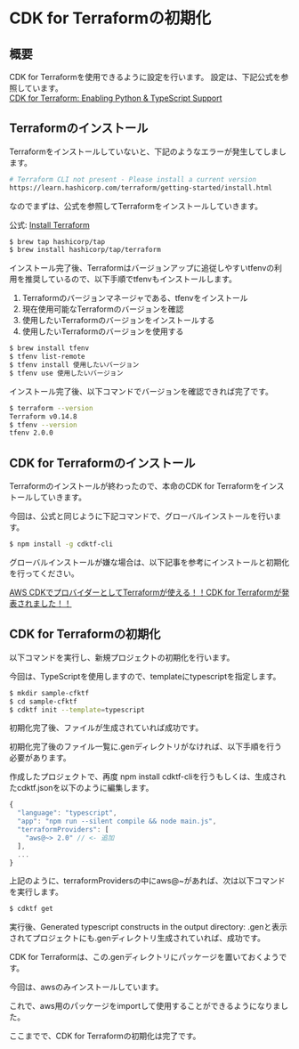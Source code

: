 # CDK for Terraformの初期化
## 概要
CDK for Terraformを使用できるように設定を行います。
設定は、下記公式を参照しています。<br>
[CDK for Terraform: Enabling Python & TypeScript Support](https://medium.com/r/?url=https%3A%2F%2Fwww.hashicorp.com%2Fblog%2Fcdk-for-terraform-enabling-python-and-typescript-support)

## Terraformのインストール
Terraformをインストールしていないと、下記のようなエラーが発生してしまします。

```bash
# Terraform CLI not present - Please install a current version
https://learn.hashicorp.com/terraform/getting-started/install.html
```
なのでまずは、公式を参照してTerraformをインストールしていきます。

公式: [Install Terraform](https://medium.com/r/?url=https%3A%2F%2Flearn.hashicorp.com%2Ftutorials%2Fterraform%2Finstall-cli)

```bash
$ brew tap hashicorp/tap
$ brew install hashicorp/tap/terraform
```

インストール完了後、Terraformはバージョンアップに追従しやすいtfenvの利用を推奨しているので、以下手順でtfenvもインストールします。

1. Terraformのバージョンマネージャである、tfenvをインストール
2. 現在使用可能なTerraformのバージョンを確認
3. 使用したいTerraformのバージョンをインストールする
4. 使用したいTerraformのバージョンを使用する

```bash
$ brew install tfenv
$ tfenv list-remote
$ tfenv install 使用したいバージョン
$ tfenv use 使用したいバージョン
```

インストール完了後、以下コマンドでバージョンを確認できれば完了です。

```bash
$ terraform --version
Terraform v0.14.8
$ tfenv --version
tfenv 2.0.0
```

## CDK for Terraformのインストール
Terraformのインストールが終わったので、本命のCDK for Terraformをインストールしていきます。

今回は、公式と同じように下記コマンドで、グローバルインストールを行います。

```bash
$ npm install -g cdktf-cli
```

グローバルインストールが嫌な場合は、以下記事を参考にインストールと初期化を行ってください。

[AWS CDKでプロバイダーとしてTerraformが使える！！CDK for Terraformが発表されました！！](https://medium.com/r/?url=https%3A%2F%2Fdev.classmethod.jp%2Farticles%2Fcdk-for-terraform%2F)

## CDK for Terraformの初期化
以下コマンドを実行し、新規プロジェクトの初期化を行います。

今回は、TypeScriptを使用しますので、templateにtypescriptを指定します。

```bash
$ mkdir sample-cfktf
$ cd sample-cfktf
$ cdktf init --template=typescript
```

初期化完了後、ファイルが生成されていれば成功です。

初期化完了後のファイル一覧に.genディレクトリがなければ、以下手順を行う必要があります。

作成したプロジェクトで、再度 npm install cdktf-cliを行うもしくは、生成されたcdktf.jsonを以下のように編集します。

```typescript
{
  "language": "typescript",
  "app": "npm run --silent compile && node main.js",
  "terraformProviders": [
    "aws@~> 2.0" // <- 追加
  ],
  ...
}
```

上記のように、terraformProvidersの中にaws@~があれば、次は以下コマンドを実行します。

```bash
$ cdktf get
```

実行後、Generated typescript constructs in the output directory: .genと表示されてプロジェクトにも.genディレクトリ生成されていれば、成功です。

CDK for Terraformは、この.genディレクトリにパッケージを置いておくようです。

今回は、awsのみインストールしています。

これで、aws用のパッケージをimportして使用することができるようになりました。

ここまでで、CDK for Terraformの初期化は完了です。
